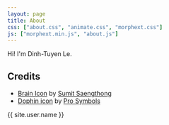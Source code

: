 ```yaml
---
layout: page
title: About
css: ["about.css", "animate.css", "morphext.css"]
js: ["morphext.min.js", "about.js"]
---
```


Hi! I'm Dinh-Tuyen Le.

## Credits

- [Brain Icon](https://iconscout.com/icons/brain) by [Sumit Saengthong](https://iconscout.com/contributors/sumit-saengthong)
- [Dophin icon](https://iconscout.com/icons/dolphin) by [Pro Symbols](https://iconscout.com/contributors/pro-symbols/)

<div class="thi-signature">
    {{ site.user.name }}
</div>
